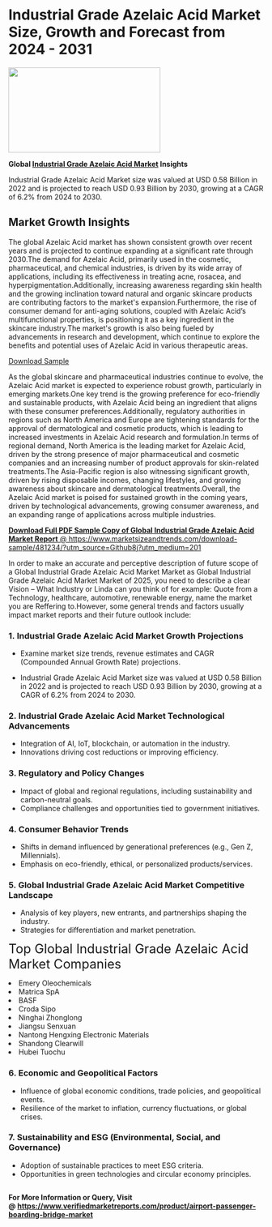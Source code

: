 <H1>Industrial Grade Azelaic Acid Market Size, Growth and Forecast from 2024 - 2031</H1><img class="aligncenter size-medium wp-image-584254" src="https://thirdeyenews.in/wp-content/uploads/2024/09/Global-Market-Research-300x168.jpeg" alt="" width="300" height="168" /><p><strong>Global&nbsp;<a href="https://www.marketsizeandtrends.com/download-sample/481234/?utm_source=Github8j?utm_medium=201">Industrial Grade Azelaic Acid Market</a> Insights</strong></p><p>Industrial Grade Azelaic Acid Market size was valued at USD 0.58 Billion in 2022 and is projected to reach USD 0.93 Billion by 2030, growing at a CAGR of 6.2% from 2024 to 2030.</p><p><h2>Market Growth Insights</h2> <p>The global Azelaic Acid market has shown consistent growth over recent years and is projected to continue expanding at a significant rate through 2030.The demand for Azelaic Acid, primarily used in the cosmetic, pharmaceutical, and chemical industries, is driven by its wide array of applications, including its effectiveness in treating acne, rosacea, and hyperpigmentation.Additionally, increasing awareness regarding skin health and the growing inclination toward natural and organic skincare products are contributing factors to the market's expansion.Furthermore, the rise of consumer demand for anti-aging solutions, coupled with Azelaic Acid’s multifunctional properties, is positioning it as a key ingredient in the skincare industry.The market's growth is also being fueled by advancements in research and development, which continue to explore the benefits and potential uses of Azelaic Acid in various therapeutic areas.</p> <p><a href="download_sample_link_here">Download Sample</a></p> <p>As the global skincare and pharmaceutical industries continue to evolve, the Azelaic Acid market is expected to experience robust growth, particularly in emerging markets.One key trend is the growing preference for eco-friendly and sustainable products, with Azelaic Acid being an ingredient that aligns with these consumer preferences.Additionally, regulatory authorities in regions such as North America and Europe are tightening standards for the approval of dermatological and cosmetic products, which is leading to increased investments in Azelaic Acid research and formulation.In terms of regional demand, North America is the leading market for Azelaic Acid, driven by the strong presence of major pharmaceutical and cosmetic companies and an increasing number of product approvals for skin-related treatments.The Asia-Pacific region is also witnessing significant growth, driven by rising disposable incomes, changing lifestyles, and growing awareness about skincare and dermatological treatments.Overall, the Azelaic Acid market is poised for sustained growth in the coming years, driven by technological advancements, growing consumer awareness, and an expanding range of applications across multiple industries.</p> <p><a href="get_more_link_here"></p><p><span class=""><strong>Download Full PDF Sample Copy of Global Industrial Grade Azelaic Acid Market Report</strong> @ <a href="https://www.marketsizeandtrends.com/download-sample/481234/?utm_source=Github8j?utm_medium=201" target="_blank">https://www.marketsizeandtrends.com/download-sample/481234/?utm_source=Github8j?utm_medium=201</a></span></p><p>In order to make an accurate and perceptive description of future scope of a Global&nbsp;Industrial Grade Azelaic Acid Market Market as Global&nbsp;Industrial Grade Azelaic Acid Market Market of 2025, you need to describe a clear Vision &ndash; What Industry or Linda can you think of for example: Quote from a Technology, healthcare, automotive, renewable energy, name the market you are Reffering to.However, some general trends and factors usually impact market reports and their future outlook include:</p><h3>1.&nbsp;<strong>Industrial Grade Azelaic Acid Market Growth Projections</strong></h3><ul><li>Examine market size trends, revenue estimates and CAGR (Compounded Annual Growth Rate) projections.</li><li><p>Industrial Grade Azelaic Acid Market size was valued at USD 0.58 Billion in 2022 and is projected to reach USD 0.93 Billion by 2030, growing at a CAGR of 6.2% from 2024 to 2030.</p></li></ul><h3>2.&nbsp;<strong>Industrial Grade Azelaic Acid Market Technological Advancements</strong></h3><ul><li>Integration of AI, IoT, blockchain, or automation in the industry.</li><li>Innovations driving cost reductions or improving efficiency.</li></ul><h3>3.&nbsp;<strong>Regulatory and Policy Changes</strong></h3><ul><li>Impact of global and regional regulations, including sustainability and carbon-neutral goals.</li><li>Compliance challenges and opportunities tied to government initiatives.</li></ul><h3>4.&nbsp;<strong>Consumer Behavior Trends</strong></h3><ul><li>Shifts in demand influenced by generational preferences (e.g., Gen Z, Millennials).</li><li>Emphasis on eco-friendly, ethical, or personalized products/services.</li></ul><h3>5.&nbsp;<strong>Global Industrial Grade Azelaic Acid Market Competitive Landscape</strong></h3><ul><li>Analysis of key players, new entrants, and partnerships shaping the industry.</li><li>Strategies for differentiation and market penetration.</li></ul><p data-pm-slice="1 1 []"><span style="color: inherit; font-family: inherit; font-size: 25px;">Top Global Industrial Grade Azelaic Acid Market Companies</span></p><div class="" data-test-id=""><p><li>Emery Oleochemicals</li><li> Matrica SpA</li><li> BASF</li><li> Croda Sipo</li><li> Ninghai Zhonglong</li><li> Jiangsu Senxuan</li><li> Nantong Hengxing Electronic Materials</li><li> Shandong Clearwill</li><li> Hubei Tuochu</li></p></div><h3>6.&nbsp;<strong>Economic and Geopolitical Factors</strong></h3><ul><li>Influence of global economic conditions, trade policies, and geopolitical events.</li><li>Resilience of the market to inflation, currency fluctuations, or global crises.</li></ul><h3>7.&nbsp;<strong>Sustainability and ESG (Environmental, Social, and Governance)</strong></h3><ul><li>Adoption of sustainable practices to meet ESG criteria.</li><li>Opportunities in green technologies and circular economy principles.</li></ul><h2><strong style="font-size: 14px;">For More Information or Query, Visit @&nbsp;</strong><a style="background-color: #ffffff; font-size: 14px;" href="https://www.marketsizeandtrends.com/report/industrial-grade-azelaic-acid-market/" target="_blank">https://www.verifiedmarketreports.com/product/airport-passenger-boarding-bridge-market</a></h2>